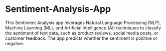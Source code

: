 # Sentiment-Analysis-App
This Sentiment Analysis app leverages Natural Language Processing (NLP), Machine Learning (ML), and Artificial Intelligence (AI) techniques to classify the sentiment of text data, such as product reviews, social media posts, or customer feedback. The app predicts whether the sentiment is positive or negative.
